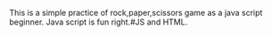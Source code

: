 This is a simple practice of rock,paper,scissors game as a java script beginner. Java script is fun right.#JS  and HTML.